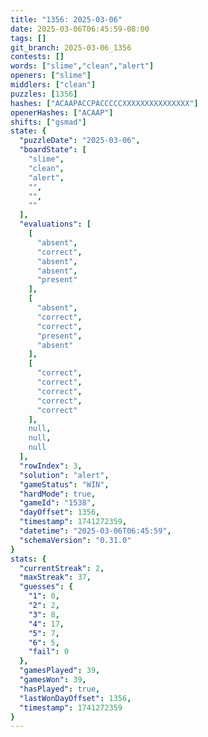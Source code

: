 ```yaml
---
title: "1356: 2025-03-06"
date: 2025-03-06T06:45:59-08:00
tags: []
git_branch: 2025-03-06_1356
contests: []
words: ["slime","clean","alert"]
openers: ["slime"]
middlers: ["clean"]
puzzles: [1356]
hashes: ["ACAAPACCPACCCCCXXXXXXXXXXXXXXX"]
openerHashes: ["ACAAP"]
shifts: ["gsmad"]
state: {
  "puzzleDate": "2025-03-06",
  "boardState": [
    "slime",
    "clean",
    "alert",
    "",
    "",
    ""
  ],
  "evaluations": [
    [
      "absent",
      "correct",
      "absent",
      "absent",
      "present"
    ],
    [
      "absent",
      "correct",
      "correct",
      "present",
      "absent"
    ],
    [
      "correct",
      "correct",
      "correct",
      "correct",
      "correct"
    ],
    null,
    null,
    null
  ],
  "rowIndex": 3,
  "solution": "alert",
  "gameStatus": "WIN",
  "hardMode": true,
  "gameId": "1538",
  "dayOffset": 1356,
  "timestamp": 1741272359,
  "datetime": "2025-03-06T06:45:59",
  "schemaVersion": "0.31.0"
}
stats: {
  "currentStreak": 2,
  "maxStreak": 37,
  "guesses": {
    "1": 0,
    "2": 2,
    "3": 8,
    "4": 17,
    "5": 7,
    "6": 5,
    "fail": 0
  },
  "gamesPlayed": 39,
  "gamesWon": 39,
  "hasPlayed": true,
  "lastWonDayOffset": 1356,
  "timestamp": 1741272359
}
---
```

<!-- more -->
